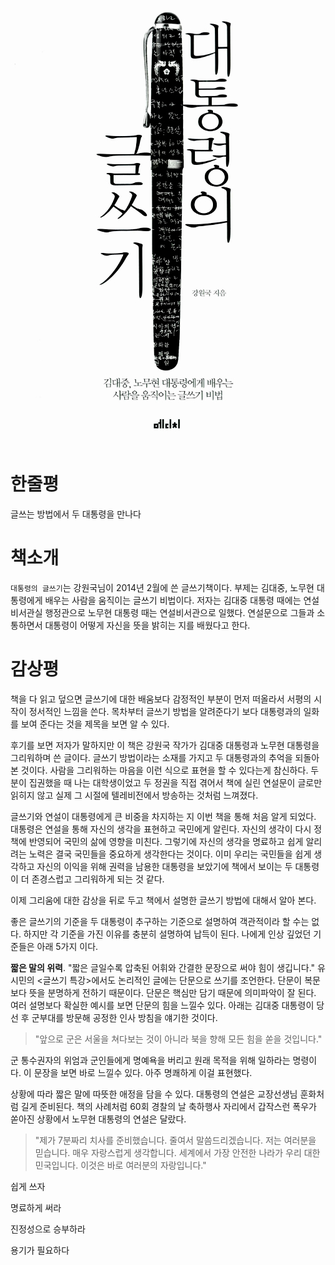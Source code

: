 <!-- markdownlint-disable MD025 MD036 MD041 -->

![대통령의 글쓰기](cover.jpg)

# 한줄평

글쓰는 방법에서 두 대통령을 만나다

# 책소개

`대통령의 글쓰기`는 강원국님이 2014년 2월에 쓴 글쓰기책이다. 부제는 김대중, 노무현 대통령에게 배우는 사람을 움직이는 글쓰기 비법이다. 저자는 김대중 대통령 때에는 연설비서관실 행정관으로 노무현 대통령 때는 연설비서관으로 일했다. 연설문으로 그들과 소통하면서 대통령이 어떻게 자신을 뜻을 밝히는 지를 배웠다고 한다.

# 감상평

책을 다 읽고 덮으면 글쓰기에 대한 배움보다 감정적인 부분이 먼저 떠올라서 서평의 시작이 정서적인 느낌을 쓴다. 목차부터 글쓰기 방법을 알려준다기 보다 대통령과의 일화를 보여 준다는 것을 제목을 보면 알 수 있다.

후기를 보면 저자가 말하지만 이 책은 강원국 작가가 김대중 대통령과 노무현 대통령을 그리워하며 쓴 글이다. 글쓰기 방법이라는 소재를 가지고 두 대통령과의 추억을 되돌아본 것이다. 사람을 그리워하는 마음을 이런 식으로 표현을 할 수 있다는게 참신하다. 두 분이 집권했을 때 나는 대학생이었고 두 정권을 직접 겪어서 책에 실린 연설문이 글로만 읽히지 않고 실제 그 시절에 텔레비전에서 방송하는 것처럼 느껴졌다.

글쓰기와 연설이 대통령에게 큰 비중을 차지하는 지 이번 책을 통해 처음 알게 되었다. 대통령은 연설을 통해 자신의 생각을 표현하고 국민에게 알린다. 자신의 생각이 다시 정책에 반영되어 국민의 삶에 영향을 미친다. 그렇기에 자신의 생각을 명료하고 쉽게 알리려는 노력은 결국 국민들을 중요하게 생각한다는 것이다. 이미 우리는 국민들을 쉽게 생각하고 자신의 이익을 위해 권력을 남용한 대통령을 보았기에 책에서 보이는 두 대통령이 더 존경스럽고 그리워하게 되는 것 같다.

이제 그리움에 대한 감상을 뒤로 두고 책에서 설명한 글쓰기 방법에 대해서 알아 본다.

좋은 글쓰기의 기준을 두 대통령이 추구하는 기준으로 설명하여 객관적이라 할 수는 없다. 하지만 각 기준을 가진 이유를 충분히 설명하여 납득이 된다. 나에게 인상 깊었던 기준들은 아래 5가지 이다.

**짧은 말의 위력**. "짧은 글일수록 압축된 어휘와 간결한 문장으로 써야 힘이 생깁니다." 유시민의 <글쓰기 특강>에서도 논리적인 글에는 단문으로 쓰기를 조언한다. 단문이 복문보다 뜻을 분명하게 전하기 때문이다. 단문은 핵심만 담기 때문에 의미파악이 잘 된다. 여러 설명보다 확실한 예시를 보면 단문의 힘을 느낄수 있다. 아래는 김대중 대통령이 당선 후 군부대를 방문해 공정한 인사 방침을 얘기한 것이다.

> "앞으로 군은 서울을 쳐다보는 것이 아니라 북을 향해 모든 힘을 쏟을 것입니다."

군 통수권자의 위엄과 군인들에게 명예욕을 버리고 원래 목적을 위해 일하라는 명령이다. 이 문장을 보면 바로 느낄수 있다. 아주 명쾌하게 이걸 표현했다.

상황에 따라 짧은 말에 따뜻한 애정을 담을 수 있다. 대통령의 연설은 교장선생님 훈화처럼 길게 준비된다. 책의 사례처럼 60회 경찰의 날 축하행사 자리에서 갑작스런 폭우가 쏟아진 상황에서 노무현 대통령의 연설은 달랐다.

> "제가 7분짜리 치사를 준비했습니다. 줄여서 말씀드리겠습니다. 저는 여러분을 믿습니다. 매우 자랑스럽게 생각합니다. 세계에서 가장 안전한 나라가 우리 대한민국입니다. 이것은 바로 여러분의 자랑입니다."



쉽게 쓰자

명료하게 써라

진정성으로 승부하라

용기가 필요하다